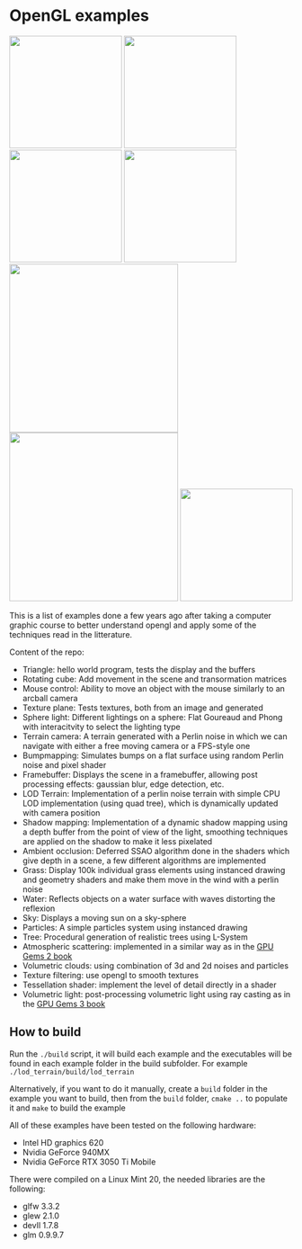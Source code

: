 # OpenGL examples

<img src="screenshots/grass_1.png" width="200"> <img src="screenshots/shadow_mapping_2.png" width="200"> <img src="screenshots/water_1.png" width="200"> <img src="screenshots/tree_2.png" width="200"> <img src="screenshots/clouds_1.png" width="300"> <img src="screenshots/lod_terrain_2.png" width="300"> <img src="screenshots/volumetric_light_2.png" width="200">


This is a list of examples done a few years ago after taking a computer graphic course to better understand opengl and apply some of the techniques read in the litterature.

Content of the repo:

- Triangle: hello world program, tests the display and the buffers
- Rotating cube: Add movement in the scene and transormation matrices
- Mouse control: Ability to move an object with the mouse similarly to an arcball camera
- Texture plane: Tests textures, both from an image and generated
- Sphere light: Different lightings on a sphere: Flat Goureaud and Phong with interacitvity to select the lighting type
- Terrain camera: A terrain generated with a Perlin noise in which we can navigate with either a free moving camera or a FPS-style one
- Bumpmapping: Simulates bumps on a flat surface using random Perlin noise and pixel shader
- Framebuffer: Displays the scene in a framebuffer, allowing post processing effects: gaussian blur, edge detection, etc.
- LOD Terrain: Implementation of a perlin noise terrain with simple CPU LOD implementation (using quad tree), which is dynamically updated with camera position
- Shadow mapping: Implementation of a dynamic shadow mapping using a depth buffer from the point of view of the light, smoothing techniques are applied on the shadow to make it less pixelated
- Ambient occlusion: Deferred SSAO algorithm done in the shaders which give depth in a scene, a few different algorithms are implemented
- Grass: Display 100k individual grass elements using instanced drawing and geometry shaders and make them move in the wind with a perlin noise
- Water: Reflects objects on a water surface with waves distorting the reflexion
- Sky: Displays a moving sun on a sky-sphere
- Particles: A simple particles system using instanced drawing
- Tree: Procedural generation of realistic trees using L-System
- Atmospheric scattering: implemented in a similar way as in the [GPU Gems 2 book](https://developer.nvidia.com/gpugems/GPUGems2/gpugems2_chapter16.html)
- Volumetric clouds: using combination of 3d and 2d noises and particles
- Texture filtering: use opengl to smooth textures
- Tessellation shader: implement the level of detail directly in a shader
- Volumetric light: post-processing volumetric light using ray casting as in the  [GPU Gems 3 book](https://developer.nvidia.com/gpugems/gpugems3/part-ii-light-and-shadows/chapter-13-volumetric-light-scattering-post-process)

## How to build

Run the `./build` script, it will build each example and the executables will be found in each example folder in the build subfolder. For example `./lod_terrain/build/lod_terrain`

Alternatively, if you want to do it manually, create a `build` folder in the example you want to build, then from the `build` folder, `cmake ..` to populate it and `make` to build the example

All of these examples have been tested on the following hardware:

- Intel HD graphics 620
- Nvidia GeForce 940MX
- Nvidia GeForce RTX 3050 Ti Mobile

There were compiled on a Linux Mint 20, the needed libraries are the following:

- glfw 3.3.2
- glew 2.1.0
- devIl 1.7.8
- glm 0.9.9.7


